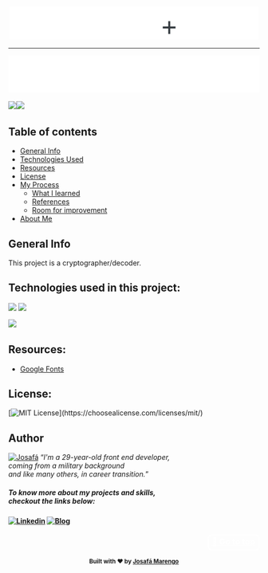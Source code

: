 <div align="center">
    <img src="header.svg" width="500"/>
</div>

---
[![](banner.svg)](https://josafamarengo.github.io/Challenge-Oracle-ONE__Decoder/)

![](https://via.placeholder.com/400x250.png?text=Meu+Aplicativo)![](https://via.placeholder.com/400x250.png?text=Meu+Aplicativo)

## Table of contents

- [General Info](#general-info)
- [Technologies Used](#technologies-used-in-this-project)
- [Resources](#resources)
- [License](#license)
- [My Process](#my-process)
  - [What I learned](#what-i-learned)
  - [References](#references)
  - [Room for improvement](#room-for-improvement)
- [About Me](#author)

## General Info

This project is a cryptographer/decoder.

## Technologies used in this project:

![](https://img.shields.io/badge/JavaScript-20232a?style=for-the-badge&logo=javascript&logoColor=F7DF1E)
![](https://img.shields.io/badge/HTML5-20232a?style=for-the-badge&logo=html5&logoColor=E34F26)

![](https://img.shields.io/badge/CSS3-20232a?style=for-the-badge&logo=css3&logoColor=1572b6)

## Resources:

- [Google Fonts](https://fonts.google.com/)


## License:

[![MIT License](https://img.shields.io/apm/l/atomic-design-ui.svg?)](https://choosealicense.com/licenses/mit/)


## Author

<a href="https://josafa.com.br"><img src="https://user-images.githubusercontent.com/88048411/178611809-fdb16001-6556-4868-8e84-8bd94e9354e1.png" width="150" alt="Josafá" /></a>
<q><i>I'm a 29-year-old front end developer,</br> coming from a military background </br>and like many others, in career transition.</i></q>
</br>

<h5><b>To know more about my projects and skills, </br>checkout the links below:<b></h5>

<div align=left>
    <a href="https://linkedin.com/in/josafamarengo"><img src="https://www.vectorlogo.zone/logos/linkedin/linkedin-tile.svg" alt="Linkedin" width="40" height="40" /></a>
    <a href="https://blog.josafa.com.br/"><img src="https://www.vectorlogo.zone/logos/hashnode/hashnode-icon.svg" alt="Blog" width="40" height="40" /></a>
</div>

<div align="right">
  <h3>
    <a href="#table-of-contents" style="color:#fff;font-weight:bold;border:2px solid #fff;padding:2px 7px 6px 6px;border-radius:8px;">
      🔼 Go to top
    </a>
  </h3>
</div>

<div align="center">
  <sub>Built with ❤︎ by <a href="https://github.com/josafamarengo">Josafá Marengo</a>
</div>